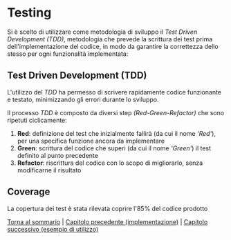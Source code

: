# Testing
Si è scelto di utilizzare come metodologia di sviluppo il _Test Driven Development (TDD)_, metodologia che prevede la 
scrittura dei test prima dell'implementazione del codice, in modo da garantire la correttezza dello stesso per ogni 
funzionalità implementata:

## Test Driven Development (TDD)
L'utilizzo del _TDD_ ha permesso di scrivere rapidamente codice funzionante e testato, minimizzando gli errori durante lo sviluppo.

Il processo _TDD_ è composto da diversi step _(Red-Green-Refactor)_ che sono ripetuti ciclicamente:
1. **Red**: definizione del test che inizialmente fallirà (da cui il nome _'Red'_), per una specifica funzione ancora da implementare
2. **Green**: scrittura del codice che superi (da cui il nome _'Green'_) il test definito al punto precedente
3. **Refactor**: riscrittura del codice con lo scopo di migliorarlo, senza modificarne il risultato

## Coverage
La copertura dei test è stata rilevata coprire l'85% del codice prodotto

[Torna al sommario](../index.md) |
[Capitolo precedente (implementazione)](../5-implementation/index.md) |
[Capitolo successivo (esempio di utilizzo)](../7-example/index.md)